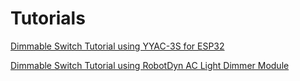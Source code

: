 # Tutorials

[Dimmable Switch Tutorial using YYAC-3S for ESP32](https://help.sinric.pro/pages/tutorials/dimmable-switch/YYAC-3S)

[Dimmable Switch Tutorial using RobotDyn AC Light Dimmer Module](https://help.sinric.pro/pages/tutorials/dimmable-switch/robotdyn-ac-light-dimmer)
